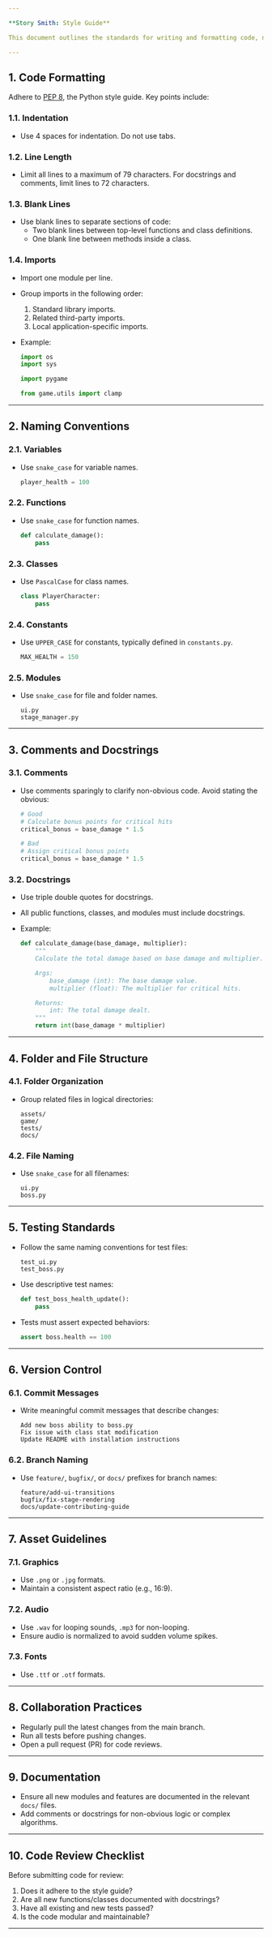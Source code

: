 ```yaml
---

**Story Smith: Style Guide**

This document outlines the standards for writing and formatting code, naming conventions, and maintaining consistency throughout the project.

---
```


## **1. Code Formatting**

Adhere to [PEP 8](https://peps.python.org/pep-0008/), the Python style guide. Key points include:

### **1.1. Indentation**

- Use 4 spaces for indentation. Do not use tabs.

### **1.2. Line Length**

- Limit all lines to a maximum of 79 characters. For docstrings and comments, limit lines to 72 characters.

### **1.3. Blank Lines**

- Use blank lines to separate sections of code:
    - Two blank lines between top-level functions and class definitions.
    - One blank line between methods inside a class.

### **1.4. Imports**

- Import one module per line.
- Group imports in the following order:
    1. Standard library imports.
    2. Related third-party imports.
    3. Local application-specific imports.
- Example:
    
    ```python
    import os
    import sys
    
    import pygame
    
    from game.utils import clamp
    
    ```
    

---

## **2. Naming Conventions**

### **2.1. Variables**

- Use `snake_case` for variable names.
    
    ```python
    player_health = 100
    
    ```
    

### **2.2. Functions**

- Use `snake_case` for function names.
    
    ```python
    def calculate_damage():
        pass
    
    ```
    

### **2.3. Classes**

- Use `PascalCase` for class names.
    
    ```python
    class PlayerCharacter:
        pass
    
    ```
    

### **2.4. Constants**

- Use `UPPER_CASE` for constants, typically defined in `constants.py`.
    
    ```python
    MAX_HEALTH = 150
    
    ```
    

### **2.5. Modules**

- Use `snake_case` for file and folder names.
    
    ```
    ui.py
    stage_manager.py
    
    ```
    

---

## **3. Comments and Docstrings**

### **3.1. Comments**

- Use comments sparingly to clarify non-obvious code. Avoid stating the obvious:
    
    ```python
    # Good
    # Calculate bonus points for critical hits
    critical_bonus = base_damage * 1.5
    
    # Bad
    # Assign critical bonus points
    critical_bonus = base_damage * 1.5
    
    ```
    

### **3.2. Docstrings**

- Use triple double quotes for docstrings.
- All public functions, classes, and modules must include docstrings.
- Example:
    
    ```python
    def calculate_damage(base_damage, multiplier):
        """
        Calculate the total damage based on base damage and multiplier.
    
        Args:
            base_damage (int): The base damage value.
            multiplier (float): The multiplier for critical hits.
    
        Returns:
            int: The total damage dealt.
        """
        return int(base_damage * multiplier)
    
    ```
    

---

## **4. Folder and File Structure**

### **4.1. Folder Organization**

- Group related files in logical directories:
    
    ```
    assets/
    game/
    tests/
    docs/
    
    ```
    

### **4.2. File Naming**

- Use `snake_case` for all filenames:
    
    ```
    ui.py
    boss.py
    
    ```
    

---

## **5. Testing Standards**

- Follow the same naming conventions for test files:
    
    ```
    test_ui.py
    test_boss.py
    
    ```
    
- Use descriptive test names:
    
    ```python
    def test_boss_health_update():
        pass
    
    ```
    
- Tests must assert expected behaviors:
    
    ```python
    assert boss.health == 100
    
    ```
    

---

## **6. Version Control**

### **6.1. Commit Messages**

- Write meaningful commit messages that describe changes:
    
    ```
    Add new boss ability to boss.py
    Fix issue with class stat modification
    Update README with installation instructions
    
    ```
    

### **6.2. Branch Naming**

- Use `feature/`, `bugfix/`, or `docs/` prefixes for branch names:
    
    ```
    feature/add-ui-transitions
    bugfix/fix-stage-rendering
    docs/update-contributing-guide
    
    ```
    

---

## **7. Asset Guidelines**

### **7.1. Graphics**

- Use `.png` or `.jpg` formats.
- Maintain a consistent aspect ratio (e.g., 16:9).

### **7.2. Audio**

- Use `.wav` for looping sounds, `.mp3` for non-looping.
- Ensure audio is normalized to avoid sudden volume spikes.

### **7.3. Fonts**

- Use `.ttf` or `.otf` formats.

---

## **8. Collaboration Practices**

- Regularly pull the latest changes from the main branch.
- Run all tests before pushing changes.
- Open a pull request (PR) for code reviews.

---

## **9. Documentation**

- Ensure all new modules and features are documented in the relevant `docs/` files.
- Add comments or docstrings for non-obvious logic or complex algorithms.

---

## **10. Code Review Checklist**

Before submitting code for review:

1. Does it adhere to the style guide?
2. Are all new functions/classes documented with docstrings?
3. Have all existing and new tests passed?
4. Is the code modular and maintainable?

---
